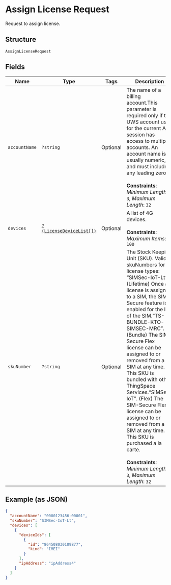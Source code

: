 
# Assign License Request

Request to assign license.

## Structure

`AssignLicenseRequest`

## Fields

| Name | Type | Tags | Description | Getter | Setter |
|  --- | --- | --- | --- | --- | --- |
| `accountName` | `?string` | Optional | The name of a billing account.This parameter is required only if the UWS account used for the current API session has access to multiple accounts. An account name is usually numeric, and must include any leading zeros.<br><br>**Constraints**: *Minimum Length*: `3`, *Maximum Length*: `32` | getAccountName(): ?string | setAccountName(?string accountName): void |
| `devices` | [`?(LicenseDeviceList[])`](../../doc/models/license-device-list.md) | Optional | A list of 4G devices.<br><br>**Constraints**: *Maximum Items*: `100` | getDevices(): ?array | setDevices(?array devices): void |
| `skuNumber` | `?string` | Optional | The Stock Keeping Unit (SKU). Valid skuNumbers for license types: “SIMSec-IoT-Lt”. (Lifetime) Once a license is assigned to a SIM, the SIM-Secure feature is enabled for the life of the SIM.“TS-BUNDLE-KTO-SIMSEC-MRC”. (Bundle) The SIM-Secure Flex license can be assigned to or removed from a SIM at any time. This SKU is bundled with other ThingSpace Services.“SIMSec-IoT”. (Flex) The SIM-Secure Flex license can be assigned to or removed from a SIM at any time. This SKU is purchased a la carte.<br><br>**Constraints**: *Minimum Length*: `3`, *Maximum Length*: `32` | getSkuNumber(): ?string | setSkuNumber(?string skuNumber): void |

## Example (as JSON)

```json
{
  "accountName": "0000123456-00001",
  "skuNumber": "SIMSec-IoT-Lt",
  "devices": [
    {
      "deviceIds": [
        {
          "id": "864508030109877",
          "kind": "IMEI"
        }
      ],
      "ipAddress": "ipAddress4"
    }
  ]
}
```

